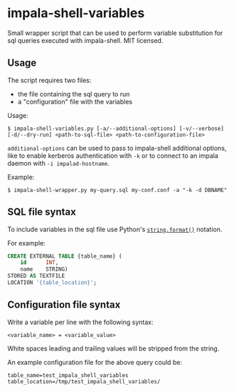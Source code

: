# impala-shell-variables

Small wrapper script that can be used to perform variable substitution for
sql queries executed with impala-shell. MIT licensed.

## Usage

The script requires two files:

* the file containing the sql query to run
* a "configuration" file with the variables

Usage:

```
$ impala-shell-variables.py [-a/--additional-options] [-v/--verbose] [-d/--dry-run] <path-to-sql-file> <path-to-configuration-file>
```

`additional-options` can be used to pass to impala-shell additional options,
like to enable kerberos authentication with `-k` or to connect to an impala
daemon with `-i impalad-hostname`.

Example:

```
$ impala-shell-wrapper.py my-query.sql my-conf.conf -a "-k -d DBNAME"
```

## SQL file syntax

To include variables in the sql file use Python's 
[`string.format()`](https://docs.python.org/2/library/string.html#formatspec) notation.

For example:

```sql
CREATE EXTERNAL TABLE {table_name} (
    id      INT,
    name    STRING)
STORED AS TEXTFILE
LOCATION '{table_location}';
```

## Configuration file syntax

Write a variable per line with the following syntax:

```
<variable_name> = <variable_value>
```

White spaces leading and trailing values will be stripped from the string.

An example configuration file for the above query could be:

```
table_name=test_impala_shell_variables
table_location=/tmp/test_impala_shell_variables/
```